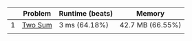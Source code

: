 |   | Problem     | Runtime (beats) | Memory           | 
|---|-------------|-----------------|------------------|
| 1 | [Two Sum](src/main/problem_0001/README.md) | 3 ms (64.18%)   | 42.7 MB (66.55%) |      
|   |             |                 |                  | 